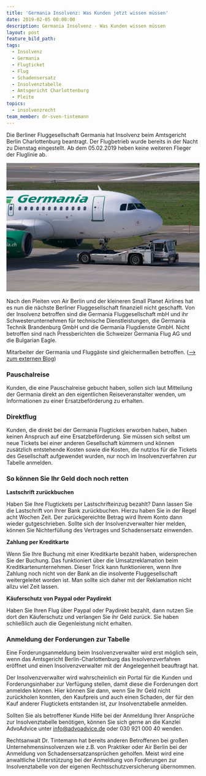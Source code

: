 ```yaml
---
title: 'Germania Insolvenz: Was Kunden jetzt wissen müssen'
date: 2019-02-05 00:00:00
description: Germania Insolvenz - Was Kunden wissen müssen
layout: post
feature_bild_path:
tags:
  - Insolvenz
  - Germania
  - Flugticket
  - Flug
  - Schadensersatz
  - Insolvenztabelle
  - Amtsgericht Charlottenburg
  - Pleite
topics:
  - insolvenzrecht
team_member: dr-sven-tintemann
---
```


Die Berliner Fluggesellschaft Germania hat Insolvenz beim Amtsgericht Berlin Charlottenburg beantragt. Der Flugbetrieb wurde bereits in der Nacht zu Dienstag eingestellt. Ab dem 05.02.2019 heben keine weiteren Flieger der Fluglinie ab.

![Germania Flugzeug - Foto Pixabay](/uploads/aircraft-2160456-1280.jpg "Germania Insolvenz - Flugzeuge bleiben am Boden")

Nach den Pleiten von Air Berlin und der kleineren Small Planet Airlines hat es nun die n&auml;chste Berliner Fluggesellschaft finanziell nicht geschafft. Von der Insolvenz betroffen sind die Germania Fluggesellschaft mbH und ihr Schwesterunternehmen f&uuml;r technische Dienstleistungen, die Germania Technik Brandenburg GmbH und die Germania Flugdienste GmbH. Nicht betroffen sind nach Pressberichten die Schweizer Germania Flug AG und die Bulgarian Eagle.

Mitarbeiter der Germania und Flugg&auml;ste sind gleicherma&szlig;en betroffen. ([–&gt; zum externen Blog](https://www.instagram.com/p/BtfuB7mD1UQ/))

### Pauschalreise

Kunden, die eine Pauschalreise gebucht haben, sollen sich laut Mitteilung der Germania direkt an den eigentlichen Reiseveranstalter wenden, um Informationen zu einer Ersatzbef&ouml;rderung zu erhalten.

### Direktflug

Kunden, die direkt bei der Germania Flugtickes erworben haben, haben keinen Anspruch auf eine Ersatzbef&ouml;rderung. Sie m&uuml;ssen sich selbst um neue Tickets bei einer anderen Gesellschaft k&uuml;mmern und k&ouml;nnen zus&auml;tzlich entstehende Kosten sowie die Kosten, die nutzlos f&uuml;r die Tickets des Gesellschaft aufgewendet wurden, nur noch im Insolvenzverfahren zur Tabelle anmelden.

### So k&ouml;nnen Sie Ihr Geld doch noch retten

**Lastschrift zur&uuml;ckbuchen**

Haben Sie Ihre Flugtickets per Lastschrifteinzug bezahlt? Dann lassen Sie die Lastschrift von Ihrer Bank zur&uuml;ckbuchen. Hierzu haben Sie in der Regel acht Wochen Zeit. Der zur&uuml;ckgereichte Betrag wird Ihrem Konto dann wieder gutgeschrieben. Sollte sich der Insolvenzverwalter hier melden, k&ouml;nnen Sie Nichterf&uuml;llung des Vertrages und Schadensersatz einwenden.

**Zahlung per Kreditkarte**

Wenn Sie Ihre Buchung mit einer Kreditkarte bezahlt haben, widersprechen Sie der Buchung. Das funktioniert &uuml;ber die Umsatzreklamation beim Kreditkartenunternehmen. Dieser Trick kann funktionieren, wenn Ihre Zahlung noch nicht von der Bank an die insolvente Fluggesellschaft weitergeleitet worden ist. Man sollte sich daher mit der Reklamation nicht allzu viel Zeit lassen.

**K&auml;uferschutz von Paypal oder Paydirekt**

Haben Sie Ihren Flug &uuml;ber Paypal oder Paydirekt bezahlt, dann nutzen Sie dort den K&auml;uferschutz und verlangen Sie ihr Geld zur&uuml;ck. Sie haben schlie&szlig;lich auch die Gegenleistung nicht erhalten.

### Anmeldung der Forderungen zur Tabelle

Eine Forderungsanmeldung beim Insolvenzverwalter wird erst m&ouml;glich sein, wenn das Amtsgericht Berlin-Charlottenburg das Insolvenzverfahren er&ouml;ffnet und einen Insolvenzverwalter mit der Angelegenheit beauftragt hat.

Der Insolvenzverwalter wird wahrscheinlich ein Portal f&uuml;r die Kunden und Forderungsinhaber zur Verf&uuml;gung stellen, damit diese die Forderungen dort anmelden k&ouml;nnen. Hier k&ouml;nnen Sie dann, wenn Sie Ihr Geld nicht zur&uuml;ckholen konnten, den Kaufpreis und auch einen Schaden, der f&uuml;r den Kauf anderer Flugtickets entstanden ist, zur Insolvenztabelle anmelden.

Sollten Sie als betroffener Kunde Hilfe bei der Anmeldung Ihrer Anspr&uuml;che zur Insolvenztabelle ben&ouml;tigen, k&ouml;nnen Sie sich gerne an die Kanzlei AdvoAdvice unter info@advoadvice.de oder 030 921 000 40 wenden.

Rechtsanwalt Dr. Tintemann hat bereits anderen Betroffenen bei gro&szlig;en Unternehmensinsolvenzen wie z.B. von Praktiker oder Air Berlin bei der Anmeldung von Schadensersatzanspr&uuml;chen geholfen. Meist wird eine anwaltliche Unterst&uuml;tzung bei der Anmeldung von Forderungen zur Insolvenztabelle von der eigenen Rechtsschutzversicherung &uuml;bernommen.